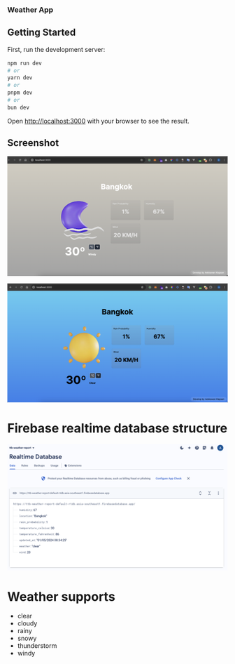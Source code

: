 ### Weather App

## Getting Started

First, run the development server:

```bash
npm run dev
# or
yarn dev
# or
pnpm dev
# or
bun dev
```

Open [http://localhost:3000](http://localhost:3000) with your browser to see the result.

## Screenshot

![alt text](https://raw.githubusercontent.com/Aekawan/ttb-weather-app/main/public/screen-shots/example-app-2.png)

![alt text](https://raw.githubusercontent.com/Aekawan/ttb-weather-app/main/public/screen-shots/example-app.png)

# Firebase realtime database structure

![alt text](https://raw.githubusercontent.com/Aekawan/ttb-weather-app/main/public/screen-shots/firebase-structure.png)

# Weather supports

- clear
- cloudy
- rainy
- snowy
- thunderstorm
- windy
